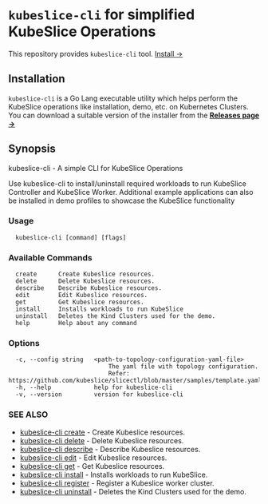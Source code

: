 # `kubeslice-cli` for simplified KubeSlice Operations

[comment]: <> (![Latest GitHub release]&#40;https://img.shields.io/github/release/kubeslice/slicectl.svg&#41;)

This repository provides `kubeslice-cli` tool.
[Install &rarr;](#installation)

## Installation

`kubeslice-cli` is a Go Lang executable utility which helps perform the KubeSlice operations like installation, demo, etc. 
on Kubernetes Clusters. You can download a suitable version of the installer from the [**Releases page
&rarr;**](https://github.com/kubeslice/slicectl/releases)


## Synopsis

kubeslice-cli - A simple CLI for KubeSlice Operations
    
Use kubeslice-cli to install/uninstall required workloads to run KubeSlice Controller and KubeSlice Worker.
Additional example applications can also be installed in demo profiles to showcase the
KubeSlice functionality

### Usage
```
  kubeslice-cli [command] [flags]
```

### Available Commands
```
  create      Create Kubeslice resources.
  delete      Delete Kubeslice resources.
  describe    Describe Kubeslice resources.
  edit        Edit Kubeslice resources.
  get         Get Kubeslice resources.
  install     Installs workloads to run KubeSlice
  uninstall   Deletes the Kind Clusters used for the demo.
  help        Help about any command

```

### Options

```
  -c, --config string   <path-to-topology-configuration-yaml-file>
                        	The yaml file with topology configuration. 
                        	Refer: https://github.com/kubeslice/slicectl/blob/master/samples/template.yaml
  -h, --help            help for kubeslice-cli
  -v, --version         version for kubeslice-cli
```

### SEE ALSO

* [kubeslice-cli create](doc/kubeslice-cli_create.md)	 - Create Kubeslice resources.
* [kubeslice-cli delete](doc/kubeslice-cli_delete.md)	 - Delete Kubeslice resources.
* [kubeslice-cli describe](doc/kubeslice-cli_describe.md)	 - Describe Kubeslice resources.
* [kubeslice-cli edit](doc/kubeslice-cli_edit.md)	 - Edit Kubeslice resources.
* [kubeslice-cli get](doc/kubeslice-cli_get.md)	 - Get Kubeslice resources.
* [kubeslice-cli install](doc/kubeslice-cli_install.md)	 - Installs workloads to run KubeSlice.
* [kubeslice-cli register](doc/kubeslice-cli_register.md)	 - Register a Kubeslice worker cluster.
* [kubeslice-cli uninstall](doc/kubeslice-cli_uninstall.md)	 - Deletes the Kind Clusters used for the demo.


